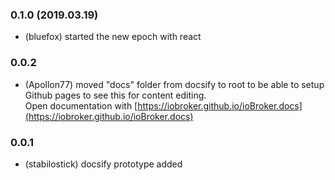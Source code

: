 ### 0.1.0 (2019.03.19)
* (bluefox) started the new epoch with react

### 0.0.2
* (Apollon77) moved "docs" folder from docsify to root to be able to setup Github 
pages to see this for content editing.  
Open documentation with [https://iobroker.github.io/ioBroker.docs](https://iobroker.github.io/ioBroker.docs)

### 0.0.1
* (stabilostick) docsify prototype added
